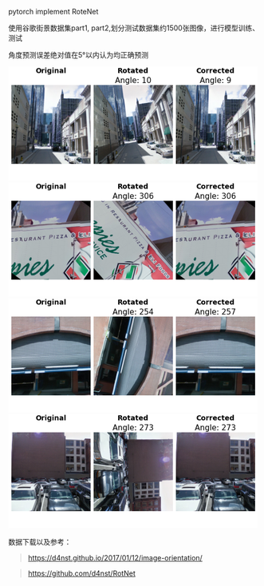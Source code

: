 pytorch implement RoteNet 

使用谷歌街景数据集part1, part2,划分测试数据集约1500张图像，进行模型训练、测试

角度预测误差绝对值在5°以内认为均正确预测


![](https://github.com/youngx123/RotNet/blob/master/testResult/test_1190.png?raw=true)
![](https://github.com/youngx123/RotNet/blob/master/testResult/test_1281.png?raw=true)
![](https://github.com/youngx123/RotNet/blob/master/testResult/test_339.png?raw=true)
![](https://github.com/youngx123/RotNet/blob/master/testResult/test_367.png?raw=true)



数据下载以及参考：
>https://d4nst.github.io/2017/01/12/image-orientation/

>https://github.com/d4nst/RotNet